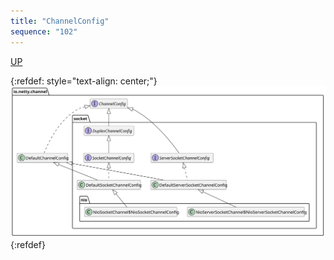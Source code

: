 ```yaml
---
title: "ChannelConfig"
sequence: "102"
---
```


[UP](/netty.html)

{:refdef: style="text-align: center;"}
![](/assets/images/netty/channel/netty-channel-config-class-hierarchy.svg)
{:refdef}
